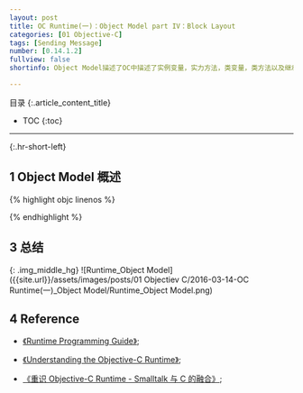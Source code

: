 ```yaml
---
layout: post
title: OC Runtime(一)：Object Model part IV：Block Layout
categories: [01 Objective-C]
tags: [Sending Message]
number: [0.14.1.2]
fullview: false
shortinfo: Object Model描述了OC中描述了实例变量，实力方法，类变量，类方法以及继承关系。本文将详细介绍以上各方面在内存中的分布。

---
```

目录
{:.article_content_title}


* TOC
{:toc}

---
{:.hr-short-left}

## 1 Object Model 概述 ##


{% highlight objc linenos %}

{% endhighlight %}


## 3 总结 ##

{: .img_middle_hg}
![Runtime_Object Model]({{site.url}}/assets/images/posts/01 Objectiev C/2016-03-14-OC Runtime(一)_Object Model/Runtime_Object Model.png)

## 4 Reference ##

- [《Runtime Programming Guide》](https://developer.apple.com/library/content/documentation/Cocoa/Conceptual/ObjCRuntimeGuide/Introduction/Introduction.html);

- [《Understanding the Objective-C Runtime》](http://cocoasamurai.blogspot.hk/2010/01/understanding-objective-c-runtime.html);

- [《重识 Objective-C Runtime - Smalltalk 与 C 的融合》](http://blog.sunnyxx.com/2016/08/13/reunderstanding-runtime-0/);



